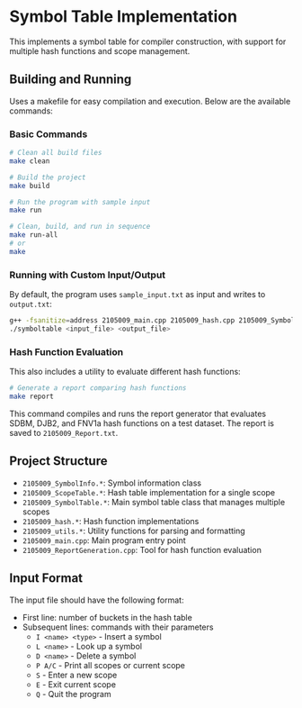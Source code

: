 # Symbol Table Implementation

This implements a symbol table for compiler construction, with support for multiple hash functions and scope management.

## Building and Running

Uses a makefile for easy compilation and execution. Below are the available commands:

### Basic Commands

```bash
# Clean all build files
make clean

# Build the project
make build

# Run the program with sample input
make run

# Clean, build, and run in sequence
make run-all
# or
make
```

### Running with Custom Input/Output

By default, the program uses `sample_input.txt` as input and writes to `output.txt`:

```bash
g++ -fsanitize=address 2105009_main.cpp 2105009_hash.cpp 2105009_SymbolInfo.cpp 2105009_ScopeTable.cpp 2105009_SymbolTable.cpp 2105009_utils.cpp -o symboltable
./symboltable <input_file> <output_file>
```

### Hash Function Evaluation

This also includes a utility to evaluate different hash functions:

```bash
# Generate a report comparing hash functions
make report
```

This command compiles and runs the report generator that evaluates SDBM, DJB2, and FNV1a hash functions on a test dataset. The report is saved to `2105009_Report.txt`.

## Project Structure

- `2105009_SymbolInfo.*`: Symbol information class
- `2105009_ScopeTable.*`: Hash table implementation for a single scope
- `2105009_SymbolTable.*`: Main symbol table class that manages multiple scopes
- `2105009_hash.*`: Hash function implementations
- `2105009_utils.*`: Utility functions for parsing and formatting
- `2105009_main.cpp`: Main program entry point
- `2105009_ReportGeneration.cpp`: Tool for hash function evaluation

## Input Format

The input file should have the following format:
- First line: number of buckets in the hash table
- Subsequent lines: commands with their parameters
  - `I <name> <type>` - Insert a symbol
  - `L <name>` - Look up a symbol
  - `D <name>` - Delete a symbol
  - `P A/C` - Print all scopes or current scope
  - `S` - Enter a new scope
  - `E` - Exit current scope
  - `Q` - Quit the program